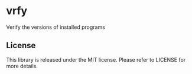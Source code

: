 # vrfy

Verify the versions of installed programs

License
-------

This library is released under the MIT license. Please refer to LICENSE for more details.
